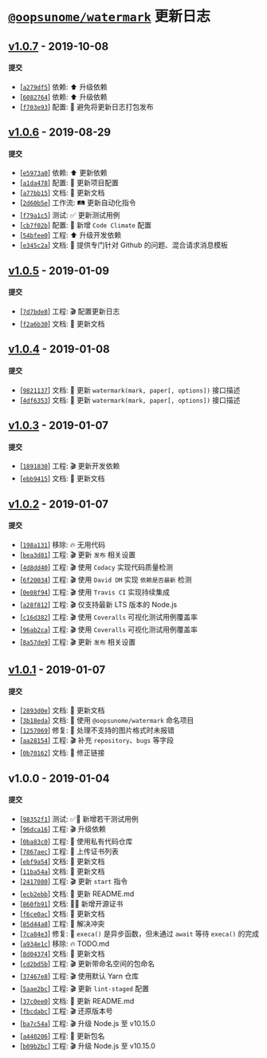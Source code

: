 # [`@oopsunome/watermark`](https://github.com/iTonyYo/watermark) 更新日志

## [v1.0.7](https://github.com/iTonyYo/watermark/compare/v1.0.6...v1.0.7) - 2019-10-08

#### 提交

- [[`a279df5`](https://github.com/iTonyYo/watermark/commit/a279df59fe4c6095f6a22fbf83811b9b1f415e47)] 依赖: :arrow_up: 升级依赖
- [[`6082764`](https://github.com/iTonyYo/watermark/commit/60827641e614489b3468b2b52a780cc3655076c4)] 依赖: :arrow_up: 升级依赖
- [[`f703e93`](https://github.com/iTonyYo/watermark/commit/f703e9364a9e2a03af8a5eb1be9ff0e3e983ba05)] 配置: :wrench: 避免将更新日志打包发布
## [v1.0.6](https://github.com/iTonyYo/watermark/compare/v1.0.5...v1.0.6) - 2019-08-29

#### 提交

- [[`e5973a0`](https://github.com/iTonyYo/watermark/commit/e5973a0f0e9db70606c3550f71c04e847b99303b)] 依赖: :arrow_up: 更新依赖
- [[`a1da478`](https://github.com/iTonyYo/watermark/commit/a1da4783a00df8473a7c7e1d56cac1a9010c95f2)] 配置: :wrench: 更新项目配置
- [[`a77bb15`](https://github.com/iTonyYo/watermark/commit/a77bb151295164a34d695cf50ae7f9e2b7570598)] 文档: :memo: 更新文档
- [[`2d60b5e`](https://github.com/iTonyYo/watermark/commit/2d60b5eebac6352d5df1ab74c2c7b3fe48920626)] 工作流: :railway_track: 更新自动化指令
- [[`f79a1c5`](https://github.com/iTonyYo/watermark/commit/f79a1c5a6a58823ac3d693315f151f99401d0d3a)] 测试: :white_check_mark: 更新测试用例
- [[`cb7f02b`](https://github.com/iTonyYo/watermark/commit/cb7f02bcb89c7447cafa5a2c4b9cb4e134358d77)] 配置: :wrench: 新增 `Code Climate` 配置
- [[`54bfee0`](https://github.com/iTonyYo/watermark/commit/54bfee0ff1cf55242582c639d7c1e500d00c10fa)] 工程: :arrow_up: 升级开发依赖
- [[`e345c2a`](https://github.com/iTonyYo/watermark/commit/e345c2ab22f0cf88bcab7acdfaf1e4437cc932ac)] 文档: :memo: 提供专门针对 Github 的问题、混合请求消息模板
## [v1.0.5](https://github.com/iTonyYo/watermark/compare/v1.0.4...v1.0.5) - 2019-01-09

#### 提交

- [[`7d7bde8`](https://github.com/iTonyYo/watermark/commit/7d7bde8f53e47681853f9514dd1338cd1581ad9c)] 工程: :clapper: 配置更新日志
- [[`f2a6b30`](https://github.com/iTonyYo/watermark/commit/f2a6b302dfb86ad732f778b5a4a1d80a394e5971)] 文档: :memo: 更新文档
## [v1.0.4](https://github.com/iTonyYo/watermark/compare/v1.0.3...v1.0.4) - 2019-01-08

#### 提交

- [[`9821137`](https://github.com/iTonyYo/watermark/commit/98211377fe90f141beee67db5a18d6711287f0d6)] 文档: :memo: 更新 `watermark(mark, paper[, options])` 接口描述
- [[`4df6353`](https://github.com/iTonyYo/watermark/commit/4df635316baf2de3dc7310b62afa5eb702d66aa1)] 文档: :memo: 更新 `watermark(mark, paper[, options])` 接口描述
## [v1.0.3](https://github.com/iTonyYo/watermark/compare/v1.0.2...v1.0.3) - 2019-01-07

#### 提交

- [[`1891830`](https://github.com/iTonyYo/watermark/commit/1891830a8a8d90505736fef62d2f48fd8f983510)] 工程: :clapper: 更新开发依赖
- [[`ebb9415`](https://github.com/iTonyYo/watermark/commit/ebb94152d4d0aca4f6aebfdca5e13ac484d55b6d)] 文档: :memo: 更新文档
## [v1.0.2](https://github.com/iTonyYo/watermark/compare/v1.0.1...v1.0.2) - 2019-01-07

#### 提交

- [[`198a131`](https://github.com/iTonyYo/watermark/commit/198a13156c69f5bf649bd7f7922381c737ff9274)] 移除: :fire: 无用代码
- [[`bea3d81`](https://github.com/iTonyYo/watermark/commit/bea3d81e52bce26d3e10c3734f899e1590c58fad)] 工程: :clapper: 更新 `发布` 相关设置
- [[`4d8dd40`](https://github.com/iTonyYo/watermark/commit/4d8dd403279e25674461f03c7476a324aeba890c)] 工程: :clapper: 使用 `Codacy` 实现代码质量检测
- [[`6f20034`](https://github.com/iTonyYo/watermark/commit/6f200340300a0136538a28ad658cb1f6b98b287a)] 工程: :clapper: 使用 `David DM` 实现 `依赖是否最新` 检测
- [[`0e08f94`](https://github.com/iTonyYo/watermark/commit/0e08f944f46399132e8fe876d0b489efb28b3f2b)] 工程: :clapper: 使用 `Travis CI` 实现持续集成
- [[`a28f812`](https://github.com/iTonyYo/watermark/commit/a28f81241e6e04c190f91f3fe453f396038ff0ca)] 工程: :clapper: 仅支持最新 LTS 版本的 Node.js
- [[`c16d382`](https://github.com/iTonyYo/watermark/commit/c16d3821d0c702fbbe861ccd94c30082e116343b)] 工程: :clapper: 使用 `Coveralls` 可视化测试用例覆盖率
- [[`96ab2ca`](https://github.com/iTonyYo/watermark/commit/96ab2ca8783164b3503f965e5f3e2bde42daf3b0)] 工程: :clapper: 使用 `Coveralls` 可视化测试用例覆盖率
- [[`8a57de9`](https://github.com/iTonyYo/watermark/commit/8a57de9a4261b443d319c0e4e1cbfc2c81fd581b)] 工程: :clapper: 更新 `发布` 相关设置
## [v1.0.1](https://github.com/iTonyYo/watermark/compare/v1.0.0...v1.0.1) - 2019-01-07

#### 提交

- [[`2893d0e`](https://github.com/iTonyYo/watermark/commit/2893d0e7c962678c3f3baa6a05bd4451be53efc1)] 文档: :memo: 更新文档
- [[`3b18eda`](https://github.com/iTonyYo/watermark/commit/3b18eda64e9c45aa6628d936054edb7971e2e69f)] 文档: :memo: 使用 `@oopsunome/watermark` 命名项目
- [[`1257069`](https://github.com/iTonyYo/watermark/commit/12570696ff0633f703882c5d0ead51c63413e657)] 修复: :bug: 处理不支持的图片格式时未报错
- [[`aa28154`](https://github.com/iTonyYo/watermark/commit/aa281541efeec21967d698dd03646834b11271e3)] 工程: :clapper: 补充 `repository`、`bugs` 等字段
- [[`0b70162`](https://github.com/iTonyYo/watermark/commit/0b70162680b89a2ce39f01880afcf3bd65218912)] 文档: :memo: 修正链接
## v1.0.0 - 2019-01-04

#### 提交

- [[`98352f1`](https://github.com/iTonyYo/watermark/commit/98352f193257b8ff875dfc03251ce85949548f23)] 测试: :white_check_mark::beginner: 新增若干测试用例
- [[`96dca16`](https://github.com/iTonyYo/watermark/commit/96dca167d91d162423abef92d43b433487af679a)] 工程: :clapper: 升级依赖
- [[`0ba83c0`](https://github.com/iTonyYo/watermark/commit/0ba83c06f2a44eeaf28c60a87cc9b1c7d42d1b06)] 工程: :rocket: 使用私有代码仓库
- [[`7867aec`](https://github.com/iTonyYo/watermark/commit/7867aec2f1f449852050ecb5639a0edfafad8e6c)] 工程: :rocket: 上传证书列表
- [[`ebf9a54`](https://github.com/iTonyYo/watermark/commit/ebf9a548fe529b41bd8d2d74ed8b9c74d647a4b0)] 文档: :memo: 更新文档
- [[`11ba54a`](https://github.com/iTonyYo/watermark/commit/11ba54a4735d4d226754c7c27222d36b0456e14e)] 文档: :memo: 更新文档
- [[`2417080`](https://github.com/iTonyYo/watermark/commit/24170800a962796ab0ad75e4ba0e9e2fd584244b)] 工程: :clapper: 更新 `start` 指令
- [[`ecb2ebb`](https://github.com/iTonyYo/watermark/commit/ecb2ebbd1e530d0ce88ed7a377a872e9382f7a2f)] 文档: :memo: 更新 README.md
- [[`860fb91`](https://github.com/iTonyYo/watermark/commit/860fb91e4587579f1b5b55a0a7e49f2b340f1554)] 文档: :memo::beginner: 新增开源证书
- [[`f6ce0ac`](https://github.com/iTonyYo/watermark/commit/f6ce0ac06619a0a3eed317d29aadfd2f6544b5f9)] 文档: :memo: 更新文档
- [[`85d44a8`](https://github.com/iTonyYo/watermark/commit/85d44a804c166de8d5dfbbf181e303b2c672457d)] 工程: :rocket: 解决冲突
- [[`7ca84e3`](https://github.com/iTonyYo/watermark/commit/7ca84e3d8b29f24b159211d2ca3930a4ece16358)] 修复: :bug: `execa()` 是异步函数，但未通过 `await` 等待 `execa()` 的完成
- [[`a934e1c`](https://github.com/iTonyYo/watermark/commit/a934e1c26597f276491cd143c9eb5890bf543e3b)] 移除: :fire: TODO.md
- [[`8d04374`](https://github.com/iTonyYo/watermark/commit/8d04374bd656d4b0a099633e4d66c15903216cf9)] 文档: :memo: 更新文档
- [[`cd2bd5b`](https://github.com/iTonyYo/watermark/commit/cd2bd5b7c2f31584db51effc482b086e8102d535)] 工程: :clapper: 更新带命名空间的包命名
- [[`37467e8`](https://github.com/iTonyYo/watermark/commit/37467e861365d7c85b70946a9fb13d8833fd9b58)] 工程: :clapper: 使用默认 Yarn 仓库
- [[`5aae2bc`](https://github.com/iTonyYo/watermark/commit/5aae2bc762660d5f9fecda59c2b936cfd47d5cb3)] 工程: :clapper: 更新 `lint-staged` 配置
- [[`37c0ee0`](https://github.com/iTonyYo/watermark/commit/37c0ee0a3b35bd3c492b35f3e8b72cd6c1c5d6a5)] 文档: :memo: 更新 README.md
- [[`fbcdabc`](https://github.com/iTonyYo/watermark/commit/fbcdabc6594162b82d6df3771c486f43ccac20d2)] 工程: :clapper: 还原版本号
- [[`ba7c54a`](https://github.com/iTonyYo/watermark/commit/ba7c54ae494b0f5942385af8ff01639564b094ec)] 工程: :clapper: 升级 Node.js 至 v10.15.0
- [[`a440206`](https://github.com/iTonyYo/watermark/commit/a44020681b644b88ecec88bf5e5a2c075204e32c)] 工程: :rocket: 更新包名
- [[`b09b2bc`](https://github.com/iTonyYo/watermark/commit/b09b2bce73263dc48c8d3e65bf47e4dc7b1c2f87)] 工程: :clapper: 升级 Node.js 至 v10.15.0
